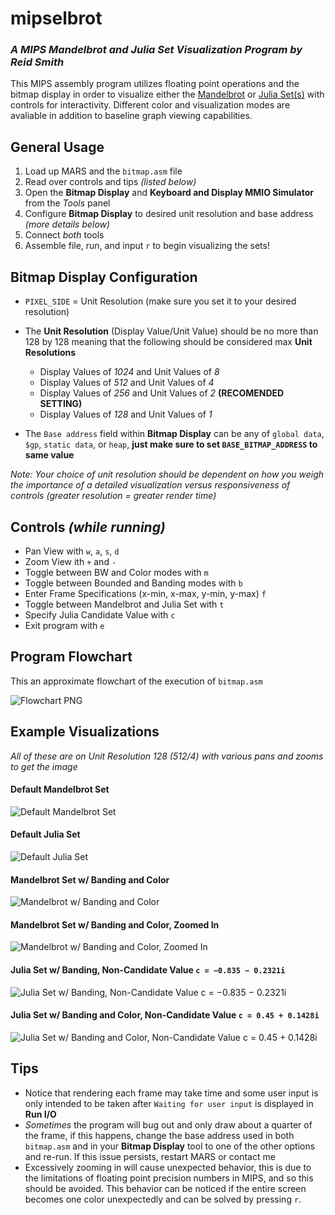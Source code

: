 # mipselbrot
### ***A MIPS Mandelbrot and Julia Set Visualization Program by Reid Smith***
This MIPS assembly program utilizes floating point operations and the bitmap display in order to visualize either the [Mandelbrot](https://en.wikipedia.org/wiki/Mandelbrot_set) or [Julia Set(s)](https://en.wikipedia.org/wiki/Julia_set) with controls for interactivity. Different color and visualization modes are avaliable in addition to baseline graph viewing capabilities.


## General Usage
1. Load up MARS and the `bitmap.asm` file
2. Read over controls and tips *(listed below)*
3. Open the **Bitmap Display** and **Keyboard and Display MMIO Simulator** from the *Tools* panel
4. Configure **Bitmap Display** to desired unit resolution and base address *(more details below)*
5. Connect *both* tools
6. Assemble file, run, and input `r` to begin visualizing the sets!

## Bitmap Display Configuration
- `PIXEL_SIDE` = Unit Resolution (make sure you set it to your desired resolution)
- The **Unit Resolution** (Display Value/Unit Value) should be no more than 128 by 128 meaning that the following should be considered max **Unit Resolutions**

  - Display Values of *1024* and Unit Values of *8* 
  - Display Values of *512* and Unit Values of *4* 
  - Display Values of *256* and Unit Values of *2* **(RECOMENDED SETTING)**
  - Display Values of *128* and Unit Values of *1* 
- The `Base address` field within **Bitmap Display** can be any of `global data`, `$gp`, `static data`, or `heap`, **just make sure to set `BASE_BITMAP_ADDRESS` to same value**

*Note: Your choice of unit resolution should be dependent on how you weigh the importance of a detailed visualization versus responsiveness of controls (greater resolution = greater render time)*
## Controls *(while running)*
- Pan View with `w`, `a`, `s`, `d` 
- Zoom View ith `+` and `-`
- Toggle between BW and Color modes with `m`
- Toggle between Bounded and Banding modes with `b`
- Enter Frame Specifications (x-min, x-max, y-min, y-max) `f`
- Toggle between Mandelbrot and Julia Set with `t`
- Specify Julia Candidate Value with `c`
- Exit program with `e`

## Program Flowchart
This an approximate flowchart of the execution of `bitmap.asm`

![Flowchart PNG](img/MipselbrotFlowchart.png)

## Example Visualizations
*All of these are on Unit Resolution 128 (512/4) with various pans and zooms to get the image*
#### Default Mandelbrot Set
![Default Mandelbrot Set](img/mipselbrotMDefault.png)
#### Default Julia Set
![Default Julia Set](img/mipselbrotJDefault.png)
#### Mandelbrot Set w/ Banding and Color
![Mandelbrot w/ Banding and Color](img/mipselbrotMBC.png)
#### Mandelbrot Set w/ Banding and Color, Zoomed In
![Mandelbrot w/ Banding and Color, Zoomed In](img/mipselbrotMBCZoomedIn.png)
#### Julia Set w/ Banding, Non-Candidate Value `c = −0.835 − 0.2321i`
![Julia Set w/ Banding, Non-Candidate Value c = −0.835 − 0.2321i](img/mipselbrotJC1.png)
#### Julia Set w/ Banding and Color, Non-Candidate Value `c = 0.45 + 0.1428i`
![Julia Set w/ Banding and Color, Non-Candidate Value c = 0.45 + 0.1428i](img/mipselbrotJC2.png)

## Tips
- Notice that rendering each frame may take time and some user input is only intended to be taken after `Waiting for user input` is displayed in **Run I/O**
- *Sometimes* the program will bug out and only draw about a quarter of the frame, if this happens, change the base address used in both `bitmap.asm` and in your **Bitmap Display** tool to one of the other options and re-run. If this issue persists, restart MARS or contact me
- Excessively zooming in will cause unexpected behavior, this is due to the limitations of floating point precision numbers in MIPS, and so this should be avoided. This behavior can be noticed if the entire screen becomes one color unexpectedly and can be solved by pressing `r`.

